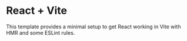 # React + Vite

This template provides a minimal setup to get React working in Vite with HMR and some ESLint rules.

